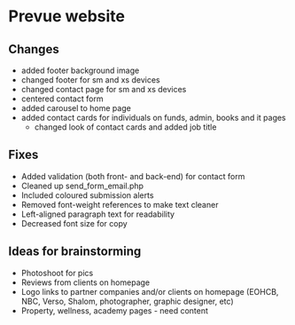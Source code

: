 # Prevue website

## Changes

* added footer background image
* changed footer for sm and xs devices
* changed contact page for sm and xs devices
* centered contact form
* added carousel to home page 
* added contact cards for individuals on funds, admin, books and it pages
  * changed look of contact cards and added job title


## Fixes

* Added validation (both front- and back-end) for contact form
* Cleaned up send_form_email.php
* Included coloured submission alerts
* Removed font-weight references to make text cleaner
* Left-aligned paragraph text for readability
* Decreased font size for copy

## Ideas for brainstorming

* Photoshoot for pics
* Reviews from clients on homepage
* Logo links to partner companies and/or clients on homepage (EOHCB, NBC, Verso, Shalom, photographer, graphic designer, etc)
* Property, wellness, academy pages - need content

